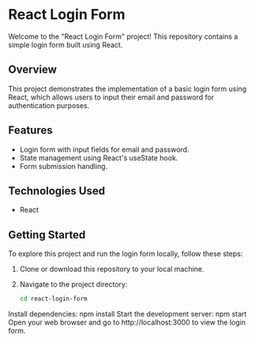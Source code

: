 # React Login Form
Welcome to the "React Login Form" project! This repository contains a simple login form built using React.

## Overview
This project demonstrates the implementation of a basic login form using React, which allows users to input their email and password for authentication purposes.

## Features
- Login form with input fields for email and password.
- State management using React's useState hook.
- Form submission handling.

## Technologies Used
- React

## Getting Started
To explore this project and run the login form locally, follow these steps:

1. Clone or download this repository to your local machine.

2. Navigate to the project directory:
   ```bash
   cd react-login-form
   
Install dependencies:
npm install
Start the development server:
npm start
Open your web browser and go to http://localhost:3000 to view the login form.
